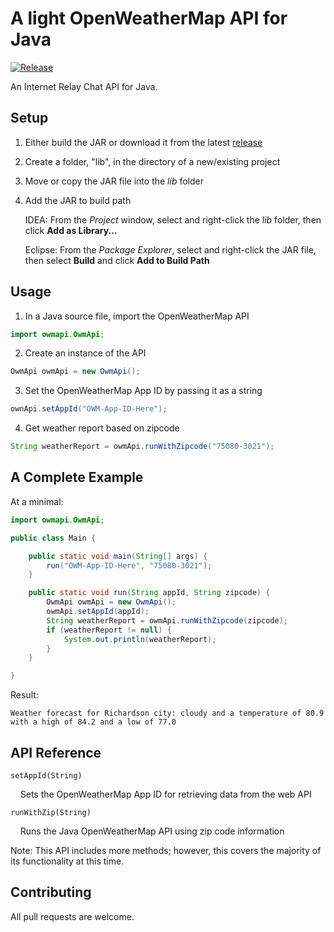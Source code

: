 # A light OpenWeatherMap API for Java

[![Release](https://img.shields.io/github/release/ronrihoo/Java-OpenWeatherMap-API/all.svg)](https://github.com/ronrihoo/Java-OpenWeatherMap-API/releases)

An Internet Relay Chat API for Java.

## Setup

1. Either build the JAR or download it from the latest [release](https://github.com/ronrihoo/Java-OpenWeatherMap-API/releases)

2. Create a folder, "lib", in the directory of a new/existing project

3. Move or copy the JAR file into the _lib_ folder

4. Add the JAR to build path

   IDEA: From the _Project_ window, select and right-click the _lib_ folder, then click **Add as Library...**

   Eclipse: From the _Package Explorer_, select and right-click the JAR file, then select **Build** and click **Add to Build Path**

## Usage

1. In a Java source file, import the OpenWeatherMap API

```java
import owmapi.OwmApi;
```

2. Create an instance of the API

```java
OwmApi owmApi = new OwmApi();
```

3. Set the OpenWeatherMap App ID by passing it as a string

```java
ownApi.setAppId("OWM-App-ID-Here");
```

4. Get weather report based on zipcode

```java
String weatherReport = owmApi.runWithZipcode("75080-3021");
```

## A Complete Example

At a minimal:

```java
import owmapi.OwmApi;

public class Main {

    public static void main(String[] args) {
        run("OWM-App-ID-Here", "75080-3021");
    }

    public static void run(String appId, String zipcode) {
        OwmApi owmApi = new OwmApi();
        owmApi.setAppId(appId);
        String weatherReport = owmApi.runWithZipcode(zipcode);
        if (weatherReport != null) {
            System.out.println(weatherReport);
        }
    }

}
```

Result:

```
Weather forecast for Richardson city: cloudy and a temperature of 80.9 with a high of 84.2 and a low of 77.0
```

## API Reference

`setAppId(String)`

&nbsp;&nbsp;&nbsp;&nbsp;Sets the OpenWeatherMap App ID for retrieving data from the web API

`runWithZip(String)`

&nbsp;&nbsp;&nbsp;&nbsp;Runs the Java OpenWeatherMap API using zip code information

Note: This API includes more methods; however, this covers the majority of its functionality at this time.

## Contributing

All pull requests are welcome.